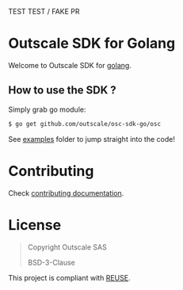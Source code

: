 TEST TEST / FAKE PR 

# Outscale SDK for Golang

Welcome to Outscale SDK for [golang](https://golang.org/).

## How to use the SDK ?

Simply grab go module:
```bash
$ go get github.com/outscale/osc-sdk-go/osc
```

See [examples](examples/) folder to jump straight into the code!

# Contributing

Check [contributing documentation](CONTRIBUTING.md).

# License

> Copyright Outscale SAS
>
> BSD-3-Clause

This project is compliant with [REUSE](https://reuse.software/).
